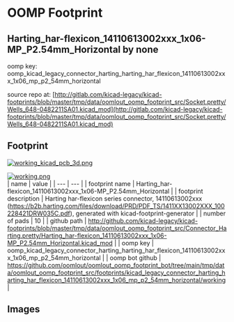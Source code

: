 # OOMP Footprint  
## Harting_har-flexicon_14110613002xxx_1x06-MP_P2.54mm_Horizontal  by none  
  
oomp key: oomp_kicad_legacy_connector_harting_harting_har_flexicon_14110613002xxx_1x06_mp_p2_54mm_horizontal  
  
source repo at: [http://gitlab.com/kicad-legacy/kicad-footprints/blob/master/tmp/data/oomlout_oomp_footprint_src/Socket.pretty/Wells_648-0482211SA01.kicad_mod](http://gitlab.com/kicad-legacy/kicad-footprints/blob/master/tmp/data/oomlout_oomp_footprint_src/Socket.pretty/Wells_648-0482211SA01.kicad_mod)  
## Footprint  
  
[![working_kicad_pcb_3d.png](working_kicad_pcb_3d_600.png)](working_kicad_pcb_3d.png)  
  
[![working.png](working_600.png)](working.png)  
| name | value | 
| --- | --- | 
| footprint name | Harting_har-flexicon_14110613002xxx_1x06-MP_P2.54mm_Horizontal | 
| footprint description | Harting har-flexicon series connector, 14110613002xxx (https://b2b.harting.com/files/download/PRD/PDF_TS/1411XX13002XXX_100228421DRW035C.pdf), generated with kicad-footprint-generator | 
| number of pads | 10 | 
| github path | http://github.com/kicad-legacy/kicad-footprints/blob/master/tmp/data/oomlout_oomp_footprint_src/Connector_Harting.pretty/Harting_har-flexicon_14110613002xxx_1x06-MP_P2.54mm_Horizontal.kicad_mod | 
| oomp key | oomp_kicad_legacy_connector_harting_harting_har_flexicon_14110613002xxx_1x06_mp_p2_54mm_horizontal | 
| oomp bot github | https://github.com/oomlout/oomlout_oomp_footprint_bot/tree/main/tmp/data/oomlout_oomp_footprint_src/footprints/kicad_legacy_connector_harting_harting_har_flexicon_14110613002xxx_1x06_mp_p2_54mm_horizontal/working | 
## Images  

